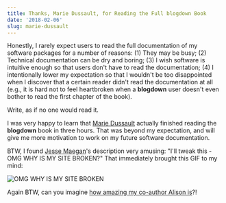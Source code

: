 ```yaml
---
title: Thanks, Marie Dussault, for Reading the Full blogdown Book
date: '2018-02-06'
slug: marie-dussault
---
```


Honestly, I rarely expect users to read the full documentation of my software packages for a number of reasons: (1) They may be busy; (2) Technical documentation can be dry and boring; (3) I wish software is intuitive enough so that users don't have to read the documentation; (4) I intentionally lower my expectation so that I wouldn't be too disappointed when I discover that a certain reader didn't read the documentation at all (e.g., it is hard not to feel heartbroken when a **blogdown** user doesn't even bother to read the first chapter of the book).

Write, as if no one would read it.

I was very happy to learn that [Marie Dussault](https://twitter.com/londonaesthetik/status/960895191992463365) actually finished reading the **blogdown** book in three hours. That was beyond my expectation, and will give me more motivation to work on my future software documentation.

BTW, I found [Jesse Maegan](https://twitter.com/kierisi/status/960879081553387520)'s description very amusing: "I'll tweak this - OMG WHY IS MY SITE BROKEN?" That immediately brought this GIF to my mind:

![OMG WHY IS MY SITE BROKEN](https://slides.yihui.name/gif/encontro.gif)

Again BTW, can you imagine [how amazing my co-author Alison is](https://twitter.com/apreshill/status/960879856413163520)?!
